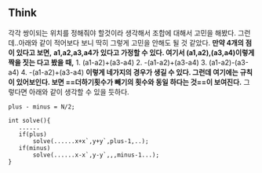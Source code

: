 ## Think
 각각 쌍이되는 위치를 정해줘야 할것이라 생각해서 조합에 대해서 고민을 해봤다. 그런데..아래와 같이 적어보다 보니 딱히 그렇게 고민을 안해도 될 것 같았다.
**만약 4개의 점이 있다고 보면,**
**a1,a2,a3,a4가 있다고 가정할 수 있다. 여기서 (a1,a2),(a3,a4)이렇게 짝을 짓는 다고 봤을 때,**
	  1. (a1-a2)+(a3-a4)
	  2. -(a1-a2)+(a3-a4)
	  3. (a1-a2)-(a3-a4)
	  4. -(a1-a2)+(a3-a4)
**이렇게 네가지의 경우가 생길 수 있다. 그런데 여기에는 규칙이 있어보인다. 보면 ==더하기횟수가 빼기의 횟수와 동일 하다는 것==이 보여진다.**
 그렇다면 아래와 같이 생각할 수 있을 듯하다.
 ```
 plus - minus = N/2;
 
 int solve(){
 	......
    if(plus)
    	solve(......x+x`,y+y`,plus-1,..);
    if(minus)
    	solve(......x-x`,y-y`,,,minus-1...);
 }
 ```
 
 
